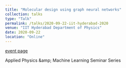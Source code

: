 ```yaml
---
title: "Molecular design using graph neural networks"
collection: talks
type: "Talk"
permalink: /talks/2020-09-22-iit-hyderabad-2020
venue: "IIT Hyderabad Department of Physics"
date: 2020-09-22
location: "Online"
---
```


[event page](http://physics.iith.ac.in/APML/doc/Rocio_Physics_talk.pdf)

Applied Physics \&amp; Machine Learning Seminar Series
